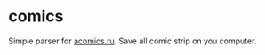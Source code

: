 # comics


Simple parser for [acomics.ru](http://acomics.ru/). Save all comic strip on you computer.



